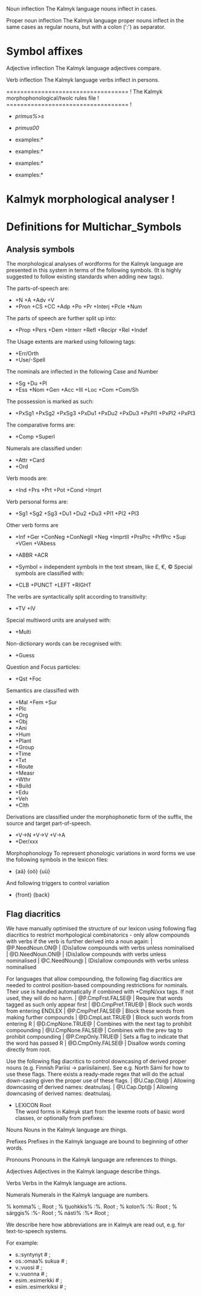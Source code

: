 Noun inflection
The Kalmyk language nouns inflect in cases.
















Proper noun inflection
The Kalmyk language proper nouns inflect in the same cases as regular
nouns, but with a colon (':') as separator.




# Symbol affixes





Adjective inflection
The Kalmyk language adjectives compare.



Verb inflection
The Kalmyk language verbs inflect in persons.



=================================== !
The Kalmyk morphophonological/twolc rules file !
=================================== !








* *primus%>s*
* *primus00*


* examples:*

* examples:*


* examples:*

* examples:*

# Kalmyk morphological analyser                      !



 # Definitions for Multichar_Symbols

## Analysis symbols
The morphological analyses of wordforms for the Kalmyk
language are presented in this system in terms of the following symbols.
(It is highly suggested to follow existing standards when adding new tags).

The parts-of-speech are:

 * +N +A +Adv +V                                 
 *  +Pron +CS +CC +Adp +Po +Pr +Interj +Pcle +Num 

The parts of speech are further split up into:

 *  +Prop +Pers +Dem +Interr +Refl +Recipr +Rel +Indef 

The Usage extents are marked using following tags:

 *  +Err/Orth   
 *  +Use/-Spell 

The nominals are inflected in the following Case and Number

 * +Sg +Du +Pl 
 *  +Ess +Nom +Gen +Acc +Ill +Loc +Com +Com/Sh  

The possession is marked as such:

 *  +PxSg1 +PxSg2 +PxSg3 +PxDu1 +PxDu2 +PxDu3 +PxPl1 +PxPl2 +PxPl3  

The comparative forms are:

 * +Comp +Superl  

Numerals are classified under:

 * +Attr +Card  
 *  +Ord  

Verb moods are:

 * +Ind +Prs +Prt +Pot +Cond +Imprt  

Verb personal forms are:
 *  +Sg1 +Sg2 +Sg3 +Du1 +Du2 +Du3 +Pl1 +Pl2 +Pl3  

Other verb forms are

 * +Inf +Ger +ConNeg +ConNegII +Neg +ImprtII +PrsPrc +PrfPrc +Sup +VGen +VAbess  


 *  +ABBR +ACR  
 * +Symbol = independent symbols in the text stream, like £, €, ©
Special symbols are classified with:

 * +CLB +PUNCT +LEFT +RIGHT  

The verbs are syntactically split according to transitivity:

 * +TV +IV  

Special multiword units are analysed with:

 *  +Multi  

Non-dictionary words can be recognised with:
 *  +Guess  

Question and Focus particles:

 *  +Qst +Foc  


Semantics are classified with

 *  +Mal +Fem +Sur  
 *  +Plc  
 *  +Org 
 *  +Obj 
 *  +Ani 
 *  +Hum 
 *  +Plant 
 *  +Group 
 *  +Time  
 *  +Txt 
 *  +Route 
 *  +Measr  
 *  +Wthr 
 *  +Build  
 *  +Edu 
 *  +Veh 
 *  +Clth 


Derivations are classified under the morphophonetic form of the suffix, the
source and target part-of-speech.

 *  +V→N +V→V +V→A  
 *  +Der/xxx   


Morphophonology
To represent phonologic variations in word forms we use the following
symbols in the lexicon files:

 * {aä} {oö} {uü}  

And following triggers to control variation

 *  {front} {back}  

## Flag diacritics
We have manually optimised the structure of our lexicon using following
flag diacritics to restrict morhpological combinatorics - only allow compounds
with verbs if the verb is further derived into a noun again:
 |  @P.NeedNoun.ON@ | (Dis)allow compounds with verbs unless nominalised
 |  @D.NeedNoun.ON@ | (Dis)allow compounds with verbs unless nominalised
 |  @C.NeedNoun@ | (Dis)allow compounds with verbs unless nominalised

For languages that allow compounding, the following flag diacritics are needed
to control position-based compounding restrictions for nominals. Their use is
handled automatically if combined with +CmpN/xxx tags. If not used, they will
do no harm.
 |  @P.CmpFrst.FALSE@ | Require that words tagged as such only appear first
 |  @D.CmpPref.TRUE@ | Block such words from entering ENDLEX
 |  @P.CmpPref.FALSE@ | Block these words from making further compounds
 |  @D.CmpLast.TRUE@ | Block such words from entering R
 |  @D.CmpNone.TRUE@ | Combines with the next tag to prohibit compounding
 |  @U.CmpNone.FALSE@ | Combines with the prev tag to prohibit compounding
 |  @P.CmpOnly.TRUE@ | Sets a flag to indicate that the word has passed R
 |  @D.CmpOnly.FALSE@ | Disallow words coming directly from root.

Use the following flag diacritics to control downcasing of derived proper
nouns (e.g. Finnish Pariisi -> pariisilainen). See e.g. North Sámi for how to use
these flags. There exists a ready-made regex that will do the actual down-casing
given the proper use of these flags.
 |  @U.Cap.Obl@ | Allowing downcasing of derived names: deatnulasj.
 |  @U.Cap.Opt@ | Allowing downcasing of derived names: deatnulasj.

 * LEXICON Root   
The word forms in Kalmyk start from the lexeme roots of basic
word classes, or optionally from prefixes:


Nouns
Nouns in the Kalmyk language are things.



Prefixes
Prefixes in the Kalmyk language are bound to beginning of other words.



Pronouns
Pronouns in the Kalmyk language are references to things.


Adjectives
Adjectives in the Kalmyk language describe things.


Verbs
Verbs in the Kalmyk language are actions.


Numerals
Numerals in the Kalmyk language are numbers.


















































% komma% :,      Root ;
% tjuohkkis% :%. Root ;
% kolon% :%:     Root ;
% sárggis% :%-   Root ; 
% násti% :%*     Root ; 




We describe here how abbreviations are in Kalmyk are read out, e.g.
for text-to-speech systems.

For example:

 * s.:syntynyt # ;  
 * os.:omaa% sukua # ;  
 * v.:vuosi # ;  
 * v.:vuonna # ;  
 * esim.:esimerkki # ; 
 * esim.:esimerkiksi # ; 



